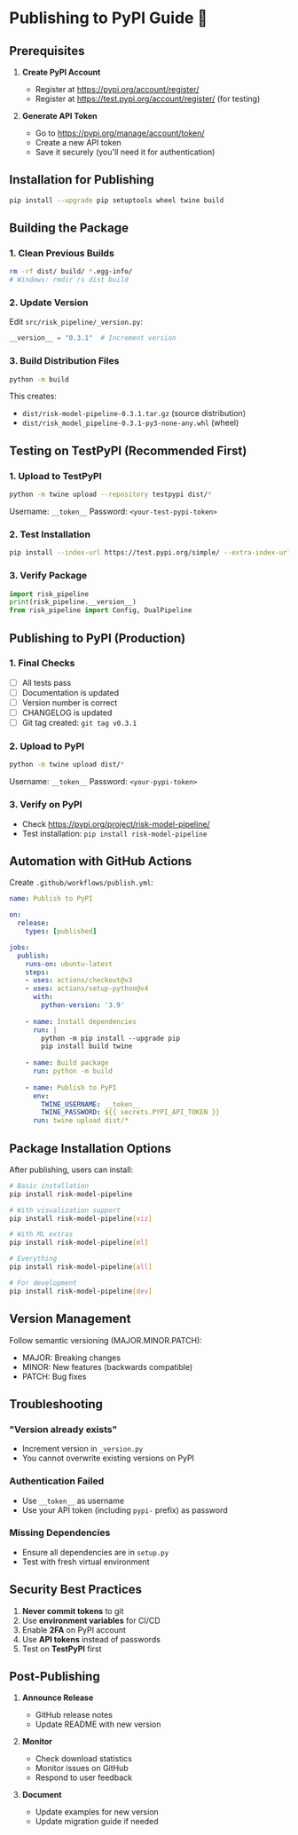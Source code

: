 # Publishing to PyPI Guide 🚀

## Prerequisites

1. **Create PyPI Account**
   - Register at https://pypi.org/account/register/
   - Register at https://test.pypi.org/account/register/ (for testing)

2. **Generate API Token**
   - Go to https://pypi.org/manage/account/token/
   - Create a new API token
   - Save it securely (you'll need it for authentication)

## Installation for Publishing

```bash
pip install --upgrade pip setuptools wheel twine build
```

## Building the Package

### 1. Clean Previous Builds
```bash
rm -rf dist/ build/ *.egg-info/
# Windows: rmdir /s dist build
```

### 2. Update Version
Edit `src/risk_pipeline/_version.py`:
```python
__version__ = "0.3.1"  # Increment version
```

### 3. Build Distribution Files
```bash
python -m build
```

This creates:
- `dist/risk-model-pipeline-0.3.1.tar.gz` (source distribution)
- `dist/risk_model_pipeline-0.3.1-py3-none-any.whl` (wheel)

## Testing on TestPyPI (Recommended First)

### 1. Upload to TestPyPI
```bash
python -m twine upload --repository testpypi dist/*
```

Username: `__token__`
Password: `<your-test-pypi-token>`

### 2. Test Installation
```bash
pip install --index-url https://test.pypi.org/simple/ --extra-index-url https://pypi.org/simple/ risk-model-pipeline
```

### 3. Verify Package
```python
import risk_pipeline
print(risk_pipeline.__version__)
from risk_pipeline import Config, DualPipeline
```

## Publishing to PyPI (Production)

### 1. Final Checks
- [ ] All tests pass
- [ ] Documentation is updated
- [ ] Version number is correct
- [ ] CHANGELOG is updated
- [ ] Git tag created: `git tag v0.3.1`

### 2. Upload to PyPI
```bash
python -m twine upload dist/*
```

Username: `__token__`
Password: `<your-pypi-token>`

### 3. Verify on PyPI
- Check https://pypi.org/project/risk-model-pipeline/
- Test installation: `pip install risk-model-pipeline`

## Automation with GitHub Actions

Create `.github/workflows/publish.yml`:

```yaml
name: Publish to PyPI

on:
  release:
    types: [published]

jobs:
  publish:
    runs-on: ubuntu-latest
    steps:
    - uses: actions/checkout@v3
    - uses: actions/setup-python@v4
      with:
        python-version: '3.9'
    
    - name: Install dependencies
      run: |
        python -m pip install --upgrade pip
        pip install build twine
    
    - name: Build package
      run: python -m build
    
    - name: Publish to PyPI
      env:
        TWINE_USERNAME: __token__
        TWINE_PASSWORD: ${{ secrets.PYPI_API_TOKEN }}
      run: twine upload dist/*
```

## Package Installation Options

After publishing, users can install:

```bash
# Basic installation
pip install risk-model-pipeline

# With visualization support
pip install risk-model-pipeline[viz]

# With ML extras
pip install risk-model-pipeline[ml]

# Everything
pip install risk-model-pipeline[all]

# For development
pip install risk-model-pipeline[dev]
```

## Version Management

Follow semantic versioning (MAJOR.MINOR.PATCH):
- MAJOR: Breaking changes
- MINOR: New features (backwards compatible)
- PATCH: Bug fixes

## Troubleshooting

### "Version already exists"
- Increment version in `_version.py`
- You cannot overwrite existing versions on PyPI

### Authentication Failed
- Use `__token__` as username
- Use your API token (including `pypi-` prefix) as password

### Missing Dependencies
- Ensure all dependencies are in `setup.py`
- Test with fresh virtual environment

## Security Best Practices

1. **Never commit tokens** to git
2. Use **environment variables** for CI/CD
3. Enable **2FA** on PyPI account
4. Use **API tokens** instead of passwords
5. Test on **TestPyPI** first

## Post-Publishing

1. **Announce Release**
   - GitHub release notes
   - Update README with new version

2. **Monitor**
   - Check download statistics
   - Monitor issues on GitHub
   - Respond to user feedback

3. **Document**
   - Update examples for new version
   - Update migration guide if needed